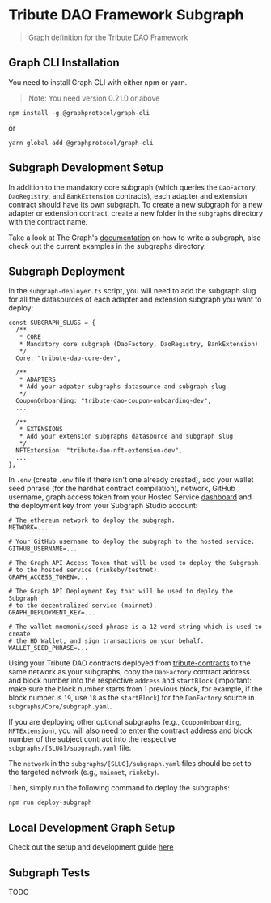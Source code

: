 # Tribute DAO Framework Subgraph

> Graph definition for the Tribute DAO Framework

## Graph CLI Installation

You need to install Graph CLI with either npm or yarn.

> Note: You need version 0.21.0 or above

```
npm install -g @graphprotocol/graph-cli
```

or

```
yarn global add @graphprotocol/graph-cli
```

## Subgraph Development Setup

In addition to the mandatory core subgraph (which queries the `DaoFactory`, `DaoRegistry`, and `BankExtension` contracts), each adapter and extension contract should have its own subgraph. To create a new subgraph for a new adapter or extension contract, create a new folder in the `subgraphs` directory with the contract name.

Take a look at The Graph's [documentation](https://thegraph.com/docs/developer/create-subgraph-hosted) on how to write a subgraph, also check out the current examples in the subgraphs directory.

## Subgraph Deployment

In the `subgraph-deployer.ts` script, you will need to add the subgraph slug for all the datasources of each adapter and extension subgraph you want to deploy:

```
const SUBGRAPH_SLUGS = {
  /**
   * CORE
   * Mandatory core subgraph (DaoFactory, DaoRegistry, BankExtension)
   */
  Core: "tribute-dao-core-dev",

  /**
   * ADAPTERS
   * Add your adpater subgraphs datasource and subgraph slug
   */
  CouponOnboarding: "tribute-dao-coupon-onboarding-dev",
  ...

  /**
   * EXTENSIONS
   * Add your extension subgraphs datasource and subgraph slug
   */
  NFTExtension: "tribute-dao-nft-extension-dev",
  ...
};
```

In `.env` (create `.env` file if there isn't one already created), add your wallet seed phrase (for the hardhat contract compilation), network, GitHub username, graph access token from your Hosted Service [dashboard](https://thegraph.com/hosted-service/dashboard) and the deployment key from your Subgraph Studio account:

```
# The ethereum network to deploy the subgraph.
NETWORK=...

# Your GitHub username to deploy the subgraph to the hosted service.
GITHUB_USERNAME=...

# The Graph API Access Token that will be used to deploy the Subgraph
# to the hosted service (rinkeby/testnet).
GRAPH_ACCESS_TOKEN=...

# The Graph API Deployment Key that will be used to deploy the Subgraph
# to the decentralized service (mainnet).
GRAPH_DEPLOYMENT_KEY=...

# The wallet mnemonic/seed phrase is a 12 word string which is used to create
# the HD Wallet, and sign transactions on your behalf.
WALLET_SEED_PHRASE=...
```

Using your Tribute DAO contracts deployed from [tribute-contracts](https://github.com/openlawteam/tribute-contracts) to the same network as your subgraphs, copy the `DaoFactory` contract address and block number into the respective `address` and `startBlock` (important: make sure the block number starts from 1 previous block, for example, if the block number is `19`, use `18` as the `startBlock`) for the `DaoFactory` source in `subgraphs/Core/subgraph.yaml`.

If you are deploying other optional subgraphs (e.g., `CouponOnboarding`, `NFTExtension`), you will also need to enter the contract address and block number of the subject contract into the respective `subgraphs/[SLUG]/subgraph.yaml` file.

The `network` in the `subgraphs/[SLUG]/subgraph.yaml` files should be set to the targeted network (e.g., `mainnet`, `rinkeby`).

Then, simply run the following command to deploy the subgraphs:

```
npm run deploy-subgraph
```

## Local Development Graph Setup

Check out the setup and development guide [here](https://github.com/openlawteam/tribute-subgraph/blob/main/docker/README.md)

## Subgraph Tests

TODO
